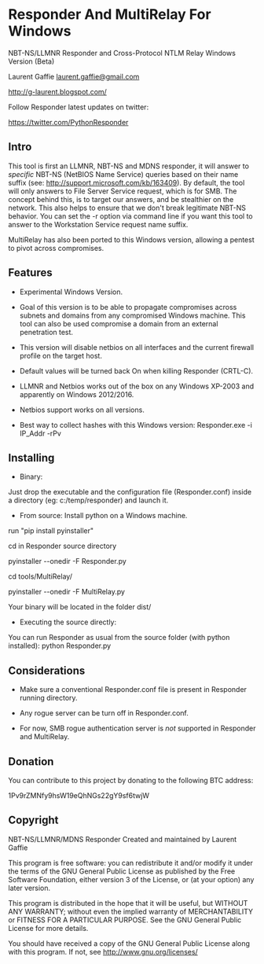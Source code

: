 # Responder And MultiRelay For Windows #

NBT-NS/LLMNR Responder and Cross-Protocol NTLM Relay Windows Version (Beta)

Laurent Gaffie <laurent.gaffie@gmail.com>

http://g-laurent.blogspot.com/

Follow Responder latest updates on twitter:

https://twitter.com/PythonResponder

## Intro ##

This tool is first an LLMNR, NBT-NS and MDNS responder, it will answer to 
*specific* NBT-NS (NetBIOS Name Service) queries based on their name 
suffix (see: http://support.microsoft.com/kb/163409). By default, the
tool will only answers to File Server Service request, which is for SMB.
The concept behind this, is to target our answers, and be stealthier on
the network. This also helps to ensure that we don't break legitimate
NBT-NS behavior. You can set the -r option via command line if 
you want this tool to answer to the Workstation Service request name
suffix.

MultiRelay has also been ported to this Windows version, allowing a pentest to pivot across compromises.

## Features ##

- Experimental Windows Version.

- Goal of this version is to be able to propagate compromises across subnets and domains from any compromised Windows machine. This tool can also be used compromise a domain from an external penetration test.

- This version will disable netbios on all interfaces and the current firewall profile on the target host.

- Default values will be turned back On when killing Responder (CRTL-C).

- LLMNR and Netbios works out of the box on any Windows XP-2003 and apparently on Windows 2012/2016.

- Netbios support works on all versions.

- Best way to collect hashes with this Windows version: Responder.exe -i IP_Addr -rPv

## Installing ##

- Binary:

Just drop the executable and the configuration file (Responder.conf) inside a directory (eg: c:/temp/responder) and launch it.

- From source: 
Install python on a Windows machine.

run "pip install pyinstaller"

cd in Responder source directory

pyinstaller --onedir -F Responder.py

cd tools/MultiRelay/

pyinstaller --onedir -F MultiRelay.py

Your binary will be located in the folder dist/

- Executing the source directly:

You can run Responder as usual from the source folder (with python installed): python Responder.py 

## Considerations ##

- Make sure a conventional Responder.conf file is present in Responder running directory.

- Any rogue server can be turn off in Responder.conf.

- For now, SMB rogue authentication server is *not* supported in Responder and MultiRelay.

## Donation ##

You can contribute to this project by donating to the following BTC address:

1Pv9rZMNfy9hsW19eQhNGs22gY9sf6twjW


## Copyright ##

NBT-NS/LLMNR/MDNS Responder
Created and maintained by Laurent Gaffie
 
This program is free software: you can redistribute it and/or modify
it under the terms of the GNU General Public License as published by
the Free Software Foundation, either version 3 of the License, or
(at your option) any later version.

This program is distributed in the hope that it will be useful,
but WITHOUT ANY WARRANTY; without even the implied warranty of
MERCHANTABILITY or FITNESS FOR A PARTICULAR PURPOSE.  See the
GNU General Public License for more details.
 
You should have received a copy of the GNU General Public License
along with this program.  If not, see <http://www.gnu.org/licenses/>

